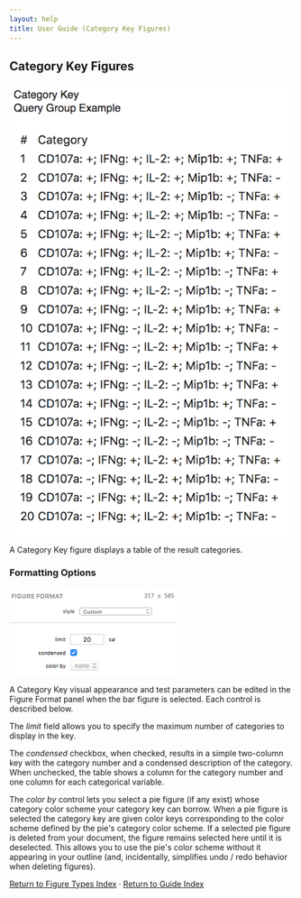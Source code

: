 ```yaml
---
layout: help
title: User Guide (Category Key Figures)
---
```


## Category Key Figures

![A Category Key Figure](images/categorykey-example.png "A Category Key Figure")

A Category Key figure displays a table of the result categories.

### Formatting Options

![The Category Key Figure Format Panel](images/categorykey-format.png "The Category Key Figure Format Panel")

A Category Key visual appearance and test parameters can be edited in the Figure Format panel when the bar figure is selected. Each control is described below.

The *limit* field allows you to specify the maximum number of categories to display in the key.

The *condensed* checkbox, when checked, results in a simple two-column key with the category number and a condensed description of the category. When unchecked, the table shows a column for the category number and one column for each categorical variable.

The *color by* control lets you select a pie figure (if any exist) whose category color scheme your category key can borrow. When a pie figure is selected the category key are given color keys corresponding to the color scheme defined by the pie's category color scheme. If a selected pie figure is deleted from your document, the figure remains selected here until it is deselected. This allows you to use the pie's color scheme without it appearing in your outline (and, incidentally, simplifies undo / redo behavior when deleting figures).

[Return to Figure Types Index](guide-figuretypes) &middot; [Return to Guide Index](guide)
